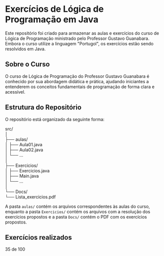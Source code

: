 # Exercícios de Lógica de Programação em Java

Este repositório foi criado para armazenar as aulas e exercícios do curso de Lógica de Programação ministrado pelo Professor Gustavo Guanabara. Embora o curso utilize a linguagem "Portugol", os exercícios estão sendo resolvidos em Java.

## Sobre o Curso

O curso de Lógica de Programação do Professor Gustavo Guanabara é conhecido por sua abordagem didática e prática, ajudando iniciantes a entenderem os conceitos fundamentais de programação de forma clara e acessível.

## Estrutura do Repositório

O repositório está organizado da seguinte forma:

src/        
│     
├── aulas/       
│ ├── Aula01.java    
│ ├── Aula02.java      
│ └── ...      
│                       
├── Exercicios/         
│ ├── Exercicios.java            
│ ├── Main.java             
│ └── ...                 
│                        
└── Docs/                           
└── Lista_exercicios.pdf                   

A pasta `aulas/` contém os arquivos correspondentes às aulas do curso, enquanto a pasta `Exercicios/` contém os arquivos com a resolução dos exercícios propostos e a pasta `Docs/` contém o PDF com os exercícios propostos. 

## Exercícios realizados 

35 de 100



